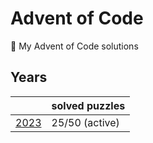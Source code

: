 # Advent of Code

🎄 My Advent of Code solutions

## Years

|                 | solved puzzles |
| --------------- | -------------- |
| [2023](./2023/) | 25/50 (active) |
